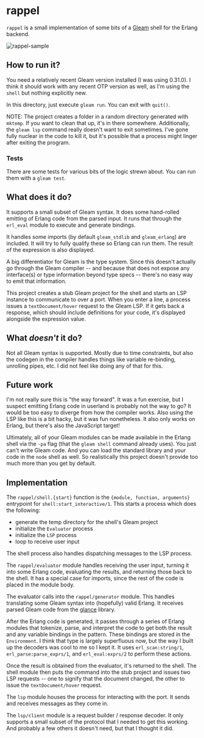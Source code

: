 # rappel

`rappel` is a small implementation of some bits of a [Gleam](https://gleam.run)
shell for the Erlang backend.

![rappel-sample](https://github.com/spawnfest/rawhat/assets/2095509/4d928382-eecd-470a-9b05-ce05c940f274)

## How to run it?

You need a relatively recent Gleam version installed (I was using 0.31.0).
I think it should work with any recent OTP version as well, as I'm using the
`shell` but nothing explicitly new.

In this directory, just execute `gleam run`.  You can exit with `quit()`.

NOTE:  The project creates a folder in a random directory generated with
`mktemp`. If you want to clean that up, it's in there somewhere. Additionally,
the `gleam lsp` command really doesn't want to exit sometimes.  I've gone fully
nuclear in the code to kill it, but it's possible that a process might linger
after exiting the program.

### Tests

There are some tests for various bits of the logic strewn about. You can run
them with a `gleam test`.

## What does it do?

It supports a small subset of Gleam syntax.  It does some hand-rolled
emitting of Erlang code from the parsed input.  It runs that through
the `erl_eval` module to execute and generate bindings.

It handles some imports (by default `gleam_stdlib` and `gleam_erlang`)
are included. It will try to fully qualify these so Erlang can run them.
The result of the expression is also displayed.

A big differentiator for Gleam is the type system.  Since this doesn't actually
go through the Gleam compiler -- and because that does not expose any
interface(s) or type information beyond type specs -- there's no easy way to
emit that information.

This project creates a stub Gleam project for the shell and starts an LSP
instance to communicate to over a port. When you enter a line, a process
issues a `textDocument/hover` request to the Gleam LSP.  If it gets back
a response, which should include definitions for your code, it's displayed
alongside the expression value.

## What _doesn't_ it do?

Not all Gleam syntax is supported.  Mostly due to time constraints, but also
the codegen in the compiler handles things like variable re-binding, unrolling
pipes, etc.  I did not feel like doing any of that for this.

## Future work

I'm not really sure this is "the way forward".  It was a fun exercise, but I
suspect emitting Erlang code in userland is probably not the way to go?  It
would be too easy to diverge from how the compiler works.  Also using the LSP
like this is a bit hacky, but it was fun nonetheless.  It also only works on
Erlang, but there's also the JavaScript target!

Ultimately, all of your Gleam modules can be made available in the Erlang shell
via the `-pa` flag (that the `gleam shell` command already uses).  You just
can't write Gleam code.  And you can load the standard library and your code in
the `node` shell as well.  So realistically this project doesn't provide too much more
than you get by default.

## Implementation

The `rappel/shell.{start}` function is the `{module, function, arguments}`
entrypoint for `shell:start_interactive/1`.  This starts a process which does
the following:
- generate the temp directory for the shell's Gleam project
- initialize the `Evaluator` process
- initialize the `LSP` process
- loop to receive user input

The shell process also handles dispatching messages to the LSP process.

The `rappel/evaluator` module handles receiving the user input, turning it into
some Erlang code, evaluating the results, and returning those back to the shell.
It has a special case for imports, since the rest of the code is placed in the
module body.

The evaluator calls into the `rappel/generator` module.  This handles
translating some Gleam syntax into (hopefully) valid Erlang. It receives
parsed Gleam code from the [glance](https://hexdocs.pm/glance/index.html) library.

After the Erlang code is generated, it passes through a series of Erlang
modules that tokenize, parse, and interpret the code to get both the result and
any variable bindings in the pattern. These bindings are stored in the
`Environment`. I think that type is largely superfluous now, but the way I
built up the decoders was cool to me so I kept it. It uses `erl_scan:string/1`,
`erl_parse:parse_exprs/1`, and `erl_eval:exprs/2` to perform these actions.

Once the result is obtained from the evaluator, it's returned to the shell. The
shell module then puts the command into the stub project and issues two LSP
requests -- one to signify that the document changed, the other to issue the
`textDocument/hover` request.

The `lsp` module houses the process for interacting with the port. It sends
and receives messages as they come in.

The `lsp/client` module is a request builder / response decoder. It only
supports a small subset of the protocol that I needed to get this working. And
probably a few others it doesn't need, but that I thought it did.
